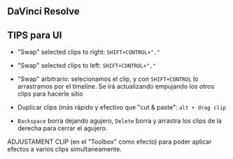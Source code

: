 ## DaVinci Resolve   


## TIPS para UI

- "Swap" selected clips to right: ```SHIFT+CONTROL+"."```   
- "Swap" selected clips to left: ```SHIFT+CONTROL+","```   
- "Swap" arbitrario: selecionamos el clip, y con ```SHIFT+CONTROL``` lo arrastramos por el timeline. Se irá actualizando empujando los otros clips para hacerle sitio    
     
- Duplicar clips (más rápido y efectivo que "cut & paste": ```alt + drag clip```    
- ```Backspace``` borra dejando agujero, ```Delete``` borra y arrastra los clips de la derecha para cerrar el agujero.   

ADJUSTAMENT CLIP (en el "Toolbox" como efecto) para poder aplicar efectos a varios clips simultaneamente.   
